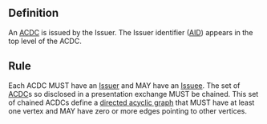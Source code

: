 ## Definition
An [ACDC](authentic-chained-data-container) is issued by the Issuer. The Issuer identifier ([AID](autonomic-identifier)) appears in the top level of the ACDC.

## Rule
Each ACDC MUST have an [Issuer](issuer) and MAY have an [Issuee](issuee). The set of [ACDC](ACDC)s so disclosed in a presentation exchange MUST be chained. This set of chained ACDCs define a [directed acyclic graph](directed-acyclic-graph) that MUST have at least one vertex and MAY have zero or more edges pointing to other vertices.

